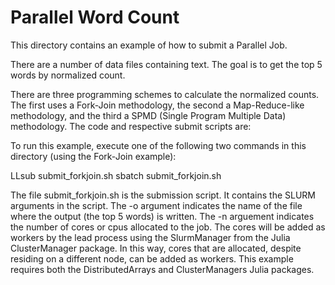 # Parallel Word Count

This directory contains an example of how to submit a Parallel Job.

There are a number of data files containing text. The goal is to get the top 5 words by normalized count.

There are three programming schemes to calculate the normalized counts. The first uses a Fork-Join methodology, the second a Map-Reduce-like methodology, and the third a SPMD (Single Program Multiple Data) methodology. The code and respective submit scripts are:

To run this example, execute one of the following two commands in this directory (using the Fork-Join example):

LLsub submit_forkjoin.sh
sbatch submit_forkjoin.sh

The file submit_forkjoin.sh is the submission script. It contains the SLURM arguments in the script. The -o argument indicates the name of the file where the output (the top 5 words) is written. The -n arguement indicates the number of cores or cpus allocated to the job. The cores will be added as workers by the lead process using the SlurmManager from the Julia ClusterManager package. In this way, cores that are allocated, despite residing on a different node, can be added as workers. This example requires both the DistributedArrays and ClusterManagers Julia packages.
